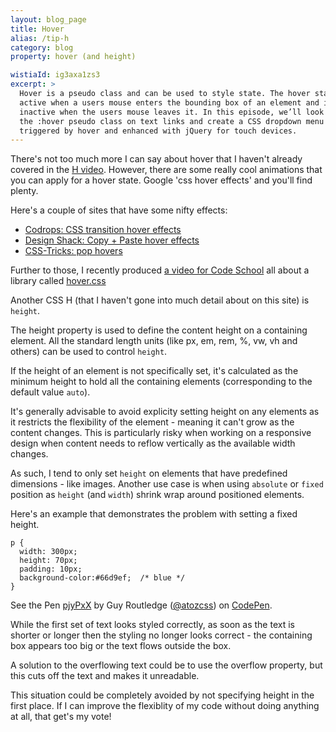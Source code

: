 ```yaml
---
layout: blog_page
title: Hover
alias: /tip-h
category: blog
property: hover (and height)

wistiaId: ig3axa1zs3
excerpt: >
  Hover is a pseudo class and can be used to style state. The hover state is 
  active when a users mouse enters the bounding box of an element and is 
  inactive when the users mouse leaves it. In this episode, we’ll look at 
  the :hover pseudo class on text links and create a CSS dropdown menu 
  triggered by hover and enhanced with jQuery for touch devices.
---
```


There's not too much more I can say about hover that I haven't already
covered in the [H video](http://www.atozcss.com/h).  However, there are
some really cool animations that you can apply for a hover state.
Google 'css hover effects' and you'll find plenty.

Here's a couple of sites that have some nifty effects:

* [Codrops: CSS transition hover effects](http://tympanus.net/codrops/2012/08/08/circle-hover-effects-with-css-transitions/)
* [Design Shack: Copy + Paste hover effects](http://designshack.net/articles/css/5-cool-css-hover-effects-you-can-copy-and-paste/)
* [CSS-Tricks: pop hovers](https://css-tricks.com/pop-hovers/)

Further to those, I recently produced [a video for Code
School](https://www.codeschool.com/screencasts/hover-css) all about a library called
[hover.css](https://github.com/IanLunn/Hover/blob/master/css/hover.css)

Another CSS H (that I haven't gone into much detail about on this site) is `height`.

The height property is used to define the content height on a containing
element.  All the standard length units (like px, em, rem, %, vw, vh and
others) can be used to control `height`.

If the height of an element is not specifically set, it's calculated as
the minimum height to hold all the containing elements (corresponding to
the default value `auto`).

It's generally advisable to avoid explicity setting height on any
elements as it restricts the flexibility of the element - meaning it
can't grow as the content changes. This is particularly risky when
working on a responsive design when content needs to reflow vertically
as the available width changes. 

As such, I tend to only set `height` on elements that have predefined
dimensions - like images. Another use case is when using `absolute` or
`fixed` position as `height` (and `width`) shrink wrap around positioned
elements. 

Here's an example that demonstrates the problem with setting a fixed height.

<div data-height="268" data-theme-id="17492" data-slug-hash="pjyPxX" data-default-tab="css" data-user="atozcss" class='codepen'><pre><code>p {
  width: 300px;
  height: 70px;
  padding: 10px; 
  background-color:#66d9ef;  /* blue */
}</code></pre>
<p>See the Pen <a href='http://codepen.io/atozcss/pen/pjyPxX/'>pjyPxX</a> by Guy Routledge (<a href='http://codepen.io/atozcss'>@atozcss</a>) on <a href='http://codepen.io'>CodePen</a>.</p>
</div><script async src="//assets.codepen.io/assets/embed/ei.js"></script>

While the first set of text looks styled correctly, as soon as the text
is shorter or longer then the styling no longer looks correct - the
containing box appears too big or the text flows outside the box.

A solution to the overflowing text could be to use the overflow
property, but this cuts off the text and makes it unreadable.

This situation could be completely avoided by not specifying height in
the first place. If I can improve the flexiblity of my code without
doing anything at all, that get's my vote!

